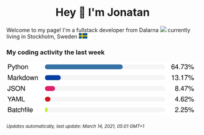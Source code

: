 <h1 align="center">
  Hey 👋 I'm Jonatan
</h1>

Welcome to my page! 
I'm a fullstack developer from Dalarna <img src="https://github.com/JonatanLindstroom/JonatanLindstroom/blob/master/resources/dalahorse.png" height="16px" /> currently living in Stockholm, Sweden <img src="https://github.com/JonatanLindstroom/JonatanLindstroom/blob/master/resources/sweden.png" height="14px" />

### My coding activity the last week

  ![](https://github.com/JonatanLindstroom/JonatanLindstroom/blob/master/images/Python.svg)
  ![](https://github.com/JonatanLindstroom/JonatanLindstroom/blob/master/images/Markdown.svg)
  ![](https://github.com/JonatanLindstroom/JonatanLindstroom/blob/master/images/JSON.svg)
  ![](https://github.com/JonatanLindstroom/JonatanLindstroom/blob/master/images/YAML.svg)
  ![](https://github.com/JonatanLindstroom/JonatanLindstroom/blob/master/images/Batchfile.svg)

<sub>*Updates automatically, last update: March 14, 2021, 05:01 GMT+1*</sub>
